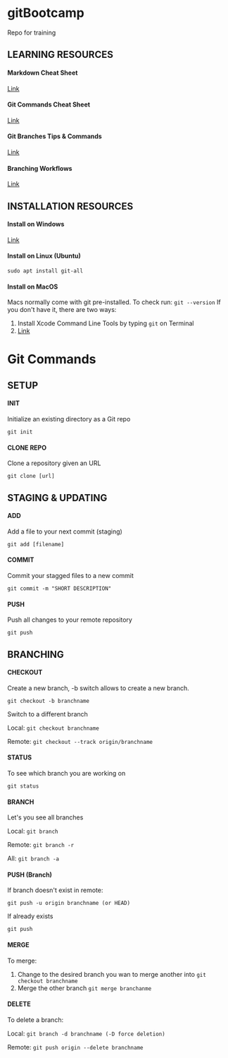 # gitBootcamp
Repo for training

## LEARNING RESOURCES

#### Markdown Cheat Sheet
[Link](https://guides.github.com/pdfs/markdown-cheatsheet-online.pdf)

#### Git Commands Cheat Sheet
[Link](https://education.github.com/git-cheat-sheet-education.pdf)

#### Git Branches Tips & Commands
[Link](https://www.nobledesktop.com/learn/git/git-branches)

#### Branching Workflows
[Link](https://backlog.com/git-tutorial/branching-workflows/)


## INSTALLATION RESOURCES

#### Install on Windows
[Link](https://git-scm.com/download/win)

#### Install on Linux (Ubuntu)
``` sudo apt install git-all ```

#### Install on MacOS
Macs normally come with git pre-installed. To check run:
``` git --version ```
If you don't have it, there are two ways:
1. Install Xcode Command Line Tools by typing ``` git ``` on Terminal
2. [Link](https://git-scm.com/download/mac)

# Git Commands

## SETUP
#### INIT
Initialize an existing directory as a Git repo

``` git init ```

#### CLONE REPO
Clone a repository given an URL

``` git clone [url] ```

## STAGING & UPDATING
#### ADD
Add a file to your next commit (staging)

``` git add [filename] ```

#### COMMIT
Commit your stagged files to a new commit

``` git commit -m "SHORT DESCRIPTION" ```

#### PUSH
Push all changes to your remote repository

``` git push ```



## BRANCHING
#### CHECKOUT
Create a new branch, -b switch allows to create a new branch.

``` git checkout -b branchname ```

Switch to a different branch

Local: ``` git checkout branchname ``` 

Remote: ``` git checkout --track origin/branchname ```

#### STATUS
To see which branch you are working on

``` git status ```

#### BRANCH
Let's you see all branches

Local: ``` git branch ```

Remote: ``` git branch -r ```

All: ``` git branch -a ```


#### PUSH (Branch)
If branch doesn't exist in remote:

``` git push -u origin branchname (or HEAD) ```

If already exists

``` git push ```

#### MERGE
To merge:
1. Change to the desired branch you wan to merge another into ``` git checkout branchname ```
2. Merge the other branch ``` git merge branchanme ```


#### DELETE
To delete a branch:

Local: ``` git branch -d branchname (-D force deletion) ```

Remote: ``` git push origin --delete branchname ```
